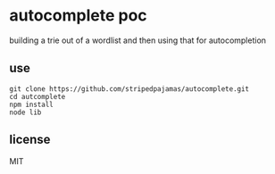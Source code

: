 # autocomplete poc

building a trie out of a wordlist and then using that for autocompletion

## use

```shell
git clone https://github.com/stripedpajamas/autocomplete.git
cd autcomplete
npm install
node lib
```

## license
MIT
